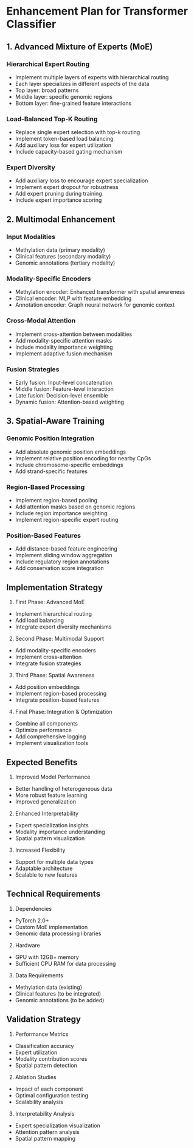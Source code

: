 # Enhancement Plan for Transformer Classifier

## 1. Advanced Mixture of Experts (MoE)

### Hierarchical Expert Routing
- Implement multiple layers of experts with hierarchical routing
- Each layer specializes in different aspects of the data
- Top layer: broad patterns
- Middle layer: specific genomic regions
- Bottom layer: fine-grained feature interactions

### Load-Balanced Top-K Routing
- Replace single expert selection with top-k routing
- Implement token-based load balancing
- Add auxiliary loss for expert utilization
- Include capacity-based gating mechanism

### Expert Diversity
- Add auxiliary loss to encourage expert specialization
- Implement expert dropout for robustness
- Add expert pruning during training
- Include expert importance scoring

## 2. Multimodal Enhancement

### Input Modalities
- Methylation data (primary modality)
- Clinical features (secondary modality)
- Genomic annotations (tertiary modality)

### Modality-Specific Encoders
- Methylation encoder: Enhanced transformer with spatial awareness
- Clinical encoder: MLP with feature embedding
- Annotation encoder: Graph neural network for genomic context

### Cross-Modal Attention
- Implement cross-attention between modalities
- Add modality-specific attention masks
- Include modality importance weighting
- Implement adaptive fusion mechanism

### Fusion Strategies
- Early fusion: Input-level concatenation
- Middle fusion: Feature-level interaction
- Late fusion: Decision-level ensemble
- Dynamic fusion: Attention-based weighting

## 3. Spatial-Aware Training

### Genomic Position Integration
- Add absolute genomic position embeddings
- Implement relative position encoding for nearby CpGs
- Include chromosome-specific embeddings
- Add strand-specific features

### Region-Based Processing
- Implement region-based pooling
- Add attention masks based on genomic regions
- Include region importance weighting
- Implement region-specific expert routing

### Position-Based Features
- Add distance-based feature engineering
- Implement sliding window aggregation
- Include regulatory region annotations
- Add conservation score integration

## Implementation Strategy

1. First Phase: Advanced MoE
- Implement hierarchical routing
- Add load balancing
- Integrate expert diversity mechanisms

2. Second Phase: Multimodal Support
- Add modality-specific encoders
- Implement cross-attention
- Integrate fusion strategies

3. Third Phase: Spatial Awareness
- Add position embeddings
- Implement region-based processing
- Integrate position-based features

4. Final Phase: Integration & Optimization
- Combine all components
- Optimize performance
- Add comprehensive logging
- Implement visualization tools

## Expected Benefits

1. Improved Model Performance
- Better handling of heterogeneous data
- More robust feature learning
- Improved generalization

2. Enhanced Interpretability
- Expert specialization insights
- Modality importance understanding
- Spatial pattern visualization

3. Increased Flexibility
- Support for multiple data types
- Adaptable architecture
- Scalable to new features

## Technical Requirements

1. Dependencies
- PyTorch 2.0+
- Custom MoE implementation
- Genomic data processing libraries

2. Hardware
- GPU with 12GB+ memory
- Sufficient CPU RAM for data processing

3. Data Requirements
- Methylation data (existing)
- Clinical features (to be integrated)
- Genomic annotations (to be added)

## Validation Strategy

1. Performance Metrics
- Classification accuracy
- Expert utilization
- Modality contribution scores
- Spatial pattern detection

2. Ablation Studies
- Impact of each component
- Optimal configuration testing
- Scalability analysis

3. Interpretability Analysis
- Expert specialization visualization
- Attention pattern analysis
- Spatial pattern mapping